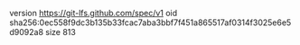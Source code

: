 version https://git-lfs.github.com/spec/v1
oid sha256:0ec558f9dc3b135b33fcac7aba3bbf7f451a865517af0314f3025e6e5d9092a8
size 813
